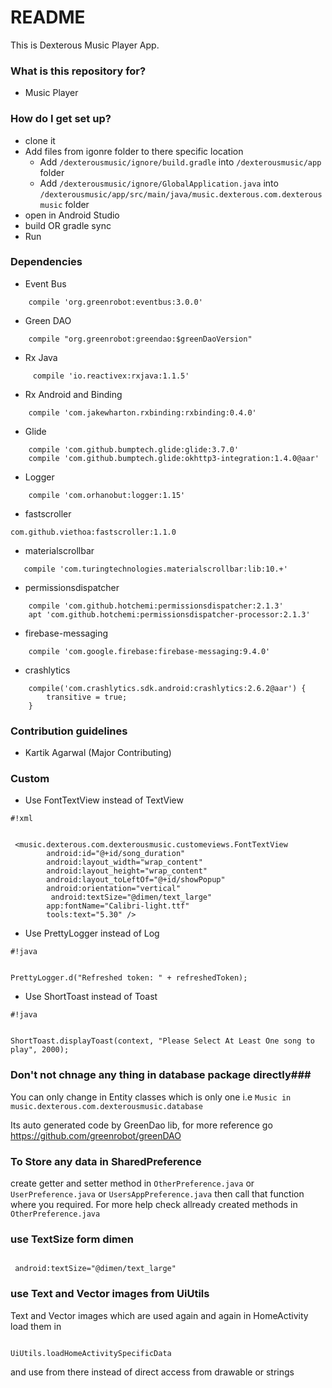 # README #

This is Dexterous Music Player App.

### What is this repository for? ###

* Music Player

### How do I get set up? ###

* clone it
* Add files from igonre folder to there specific location
    * Add ```/dexterousmusic/ignore/build.gradle``` into ```/dexterousmusic/app``` folder
    * Add ```/dexterousmusic/ignore/GlobalApplication.java``` into ```/dexterousmusic/app/src/main/java/music.dexterous.com.dexterousmusic``` folder
* open in Android Studio
* build OR gradle sync
* Run 

### Dependencies ###
* Event Bus
```
    compile 'org.greenrobot:eventbus:3.0.0'
```
* Green DAO
```
    compile "org.greenrobot:greendao:$greenDaoVersion"
```
* Rx Java
```
     compile 'io.reactivex:rxjava:1.1.5'
```
* Rx Android and Binding
```
    compile 'com.jakewharton.rxbinding:rxbinding:0.4.0'
```
* Glide
```
    compile 'com.github.bumptech.glide:glide:3.7.0'
    compile 'com.github.bumptech.glide:okhttp3-integration:1.4.0@aar'
```
* Logger
```
    compile 'com.orhanobut:logger:1.15'
```
* fastscroller     
```
com.github.viethoa:fastscroller:1.1.0
```
* materialscrollbar 
```
   compile 'com.turingtechnologies.materialscrollbar:lib:10.+'
```
* permissionsdispatcher
```
    compile 'com.github.hotchemi:permissionsdispatcher:2.1.3'
    apt 'com.github.hotchemi:permissionsdispatcher-processor:2.1.3'
```
* firebase-messaging
```
    compile 'com.google.firebase:firebase-messaging:9.4.0'
```
* crashlytics
```
    compile('com.crashlytics.sdk.android:crashlytics:2.6.2@aar') {
        transitive = true;
    }
```

### Contribution guidelines ###
* Kartik Agarwal (Major Contributing)

### Custom ###

* Use FontTextView instead of TextView

```
#!xml


 <music.dexterous.com.dexterousmusic.customeviews.FontTextView
        android:id="@+id/song_duration"
        android:layout_width="wrap_content"
        android:layout_height="wrap_content"
        android:layout_toLeftOf="@+id/showPopup"
        android:orientation="vertical"
         android:textSize="@dimen/text_large"
        app:fontName="Calibri-light.ttf"
        tools:text="5.30" />
```


* Use PrettyLogger instead of Log

```
#!java


PrettyLogger.d("Refreshed token: " + refreshedToken);
```

* Use ShortToast instead of Toast

```
#!java


ShortToast.displayToast(context, "Please Select At Least One song to play", 2000);
```

### Don't not chnage any thing in database package directly###

You can only change in Entity classes which is only one i.e 
```Music in music.dexterous.com.dexterousmusic.database```

Its auto generated code by GreenDao lib, for more reference go https://github.com/greenrobot/greenDAO


### To Store any data in SharedPreference ###

create getter and setter method in ```OtherPreference.java``` or  ```UserPreference.java``` or ```UsersAppPreference.java```
then call that function where you required. 
For more help check allready created methods in ```OtherPreference.java```

### use TextSize form dimen ###
```

 android:textSize="@dimen/text_large"
```

### use Text and Vector images from UiUtils ###

Text and Vector images which are used again and again in HomeActivity load them in 
```

UiUtils.loadHomeActivitySpecificData
```

and use from there instead of direct access from drawable or strings